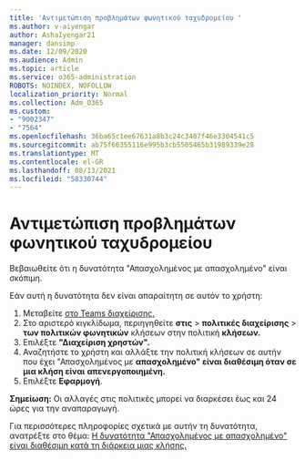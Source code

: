 ```yaml
---
title: 'Αντιμετώπιση προβλημάτων φωνητικού ταχυδρομείου '
ms.author: v-aiyengar
author: AshaIyengar21
manager: dansimp
ms.date: 12/09/2020
ms.audience: Admin
ms.topic: article
ms.service: o365-administration
ROBOTS: NOINDEX, NOFOLLOW
localization_priority: Normal
ms.collection: Adm_O365
ms.custom:
- "9002347"
- "7564"
ms.openlocfilehash: 36ba65c1ee67631a8b3c24c3407f46e3304541c5
ms.sourcegitcommit: ab75f66355116e995b3cb5505465b31989339e28
ms.translationtype: MT
ms.contentlocale: el-GR
ms.lasthandoff: 08/13/2021
ms.locfileid: "58330744"
---
```

# <a name="troubleshooting-voicemail"></a>Αντιμετώπιση προβλημάτων φωνητικού ταχυδρομείου

Βεβαιωθείτε ότι η δυνατότητα "Απασχολημένος με απασχολημένο" είναι σκόπιμη.

Εάν αυτή η δυνατότητα δεν είναι απαραίτητη σε αυτόν το χρήστη:

1. Μεταβείτε [στο Teams διαχείρισης.](https://admin.teams.microsoft.com/policies/calling)
1. Στο αριστερό κιγκλίδωμα, περιηγηθείτε **στις**  >  **πολιτικές διαχείρισης**  >  **των πολιτικών φωνητικών** κλήσεων στην πολιτική **κλήσεων.**
1. Επιλέξτε **"Διαχείριση χρηστών".**
1. Αναζητήστε το χρήστη και αλλάξτε την πολιτική κλήσεων σε αυτήν που έχει "Απασχολημένος με **απασχολημένο" είναι διαθέσιμη όταν σε μια κλήση είναι** **απενεργοποιημένη.**
1. Επιλέξτε **Εφαρμογή**.

**Σημείωση:** Οι αλλαγές στις πολιτικές μπορεί να διαρκέσει έως και 24 ώρες για την αναπαραγωγή.

Για περισσότερες πληροφορίες σχετικά με αυτήν τη δυνατότητα, ανατρέξτε στο θέμα: [Η δυνατότητα "Απασχολημένος με απασχολημένο" είναι διαθέσιμη κατά τη διάρκεια μιας κλήσης.](https://docs.microsoft.com/microsoftteams/teams-calling-policy#busy-on-busy-is-available-while-in-a-call)
